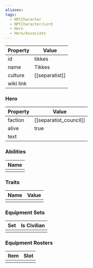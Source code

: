 ```yaml
---
aliases: 
tags:
  - NPCCharacter
  - NPCCharacter/Lord
  - Hero
  - Hero/Associate
---
```


| Property  | Value          |
| :-------- | -------------- |
| id        | tikkes         |
| name      | Tikkes         |
| culture   | [[separatist]] |
| wiki link |                |
### Hero
| Property | Value                  |
| -------- | ---------------------- |
| faction  | [[separatist_council]] |
| alive    | true                   |
| text     |                        |

### Abilities
| Name |
| :--: |
|      |

### Traits
| Name | Value |
| ---- | ----- |
|      |       |

### Equipment Sets
| Set | Is Civilian |
| --- | ----------- |
|     |             |

### Equipment Rosters
| Item | Slot |
| ---- | ---- |
|      |      |
